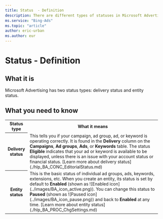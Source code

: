 ```yaml
---
title: Status  - Definition
description: There are different types of statuses in Microsoft Advertising. Learn about each one.
ms.service: "Bing-Ads"
ms.topic: "article"
author: eric-urban
ms.author: eur
---
```


# Status  - Definition

## What it is

Microsoft Advertising has two status types: delivery status and entity status.

## What you need to know

<table>
  <tr>
    <th scope="col">
						  Status type
						</th>
    <th scope="col">
						  What it means
						</th>
  </tr>
  <tr>
    <th scope="row">
						  Delivery status
						</th>
    <td>
						  This tells you if your campaign, ad group, ad, or keyword is operating correctly. It is found in the <strong>Delivery</strong> column on the <strong>Campaigns</strong>, <strong>Ad groups</strong>, <strong>Ads</strong>, or <strong>Keywords</strong> table. The status <strong>Eligible</strong> indicates that your ad or keyword is available to be displayed, unless there is an issue with your account status or financial status. [Learn more about delivery status](./hlp_BA_CONC_EditorialStatus.md)
						</td>
  </tr>
  <tr>
    <th scope="row">
						  Entity status
						</th>
    <td>
						  This is the basic status of individual ad groups, ads, keywords, extensions, etc. When you create an entity, its status is set by default to <strong>Enabled</strong> (shown as ![Enabled icon](../images/BA_icon_active.png)). You can change this status to <strong>Paused</strong> (shown as ![Paused icon](../images/BA_icon_pause.png)) and back to <strong>Enabled</strong> at any time. [Learn more about entity status](./hlp_BA_PROC_ChgSettings.md)
						</td>
  </tr>
</table>


